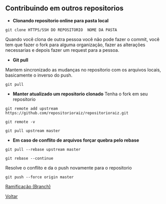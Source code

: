 ## Contribuindo em outros repositorios

* **Clonando repositorio online para pasta local**
```
git clone HTTPS/SSH DO REPOSITORIO  NOME DA PASTA
```


Quando você clona de outra pessoa você não pode fazer o commit, você tem que fazer o fork para alguma organização, fazer as alterações necessarias e depois fazer um request para a pessoa.



* **Git pull**

Mantem sincronizado as mudanças no repositorio com os arquivos locais, basicamente o inverso do push.
```
git pull
```

* **Manter atualizado um repositorio clonado**
Tenha o fork em seu repositorio
```
git remote add upstream https://github.com/repositorioraiz/repositorioraiz.git
```
```
git remote -v
```
```
git pull upstream master
```

* **Em caso de conflito de arquivos forçar quebra pelo rebase**
```
git pull --rebase upstream master
```
```
git rebase --continue
```
Resolve o conflito e da o push novamente para o repositorio
```
git push --force origin master
```



[Ramificação (Branch)](https://github.com/mayktu/git-github/blob/master/misc/branch.md)

[Voltar](https://github.com/mayktu/git-github)

